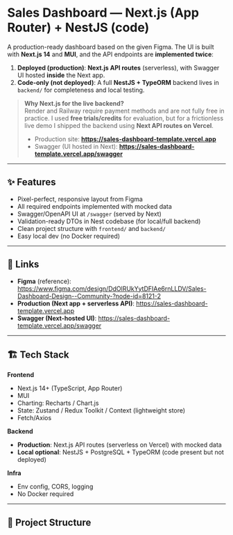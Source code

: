 # Sales Dashboard — Next.js (App Router) + NestJS (code)  

A production-ready dashboard based on the given Figma. The UI is built with **Next.js 14** and **MUI**, and the API endpoints are **implemented twice**:

1) **Deployed (production)**: **Next.js API routes** (serverless), with Swagger UI hosted **inside** the Next app.  
2) **Code-only (not deployed)**: A full **NestJS + TypeORM** backend lives in `backend/` for completeness and local testing.

> **Why Next.js for the live backend?**  
> Render and Railway require payment methods and are not fully free in practice. I used **free trials/credits** for evaluation, but for a frictionless live demo I shipped the backend using **Next API routes on Vercel**.  
> - Production site: **https://sales-dashboard-template.vercel.app**  
> - Swagger (UI hosted in Next): **https://sales-dashboard-template.vercel.app/swagger**

---

## ✨ Features

- Pixel-perfect, responsive layout from Figma
- All required endpoints implemented with mocked data
- Swagger/OpenAPI UI at `/swagger` (served by Next)
- Validation-ready DTOs in Nest codebase (for local/full backend)
- Clean project structure with `frontend/` and `backend/`
- Easy local dev (no Docker required)

---

## 🔗 Links

- **Figma** (reference): https://www.figma.com/design/DdOlRUkYytDFIAe6rnLLDV/Sales-Dashboard-Design--Community-?node-id=8121-2  
- **Production (Next app + serverless API)**: https://sales-dashboard-template.vercel.app  
- **Swagger (Next-hosted UI)**: https://sales-dashboard-template.vercel.app/swagger  

---

## 🏗️ Tech Stack

**Frontend**
- Next.js 14+ (TypeScript, App Router)
- MUI
- Charting: Recharts / Chart.js
- State: Zustand / Redux Toolkit / Context (lightweight store)
- Fetch/Axios

**Backend**
- **Production**: Next.js API routes (serverless on Vercel) with mocked data
- **Local optional**: NestJS + PostgreSQL + TypeORM (code present but not deployed)

**Infra**
- Env config, CORS, logging
- No Docker required

---

## 📁 Project Structure

